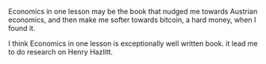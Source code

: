 


Economics in one lesson may be the book that nudged me towards Austrian economics, and then make me softer towards bitcoin, a hard money, when I found it.

I think Economics in one lesson is exceptionally well written book. it lead me to do research on Henry Hazlitt.


<!--stackedit_data:
eyJoaXN0b3J5IjpbLTIzNTk2NDQxN119
-->
